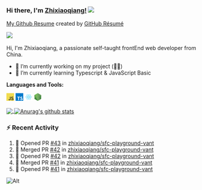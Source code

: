 ### Hi there, I'm [Zhixiaoqiang!](https://zhixiaoqiang.github.io/zhixiaoqiang) <img src="https://media.giphy.com/media/hvRJCLFzcasrR4ia7z/giphy.gif" width="25">
[My Github Resume](https://resume.github.io/?zhixiaoqiang) created by [GitHub Résumé](https://github.com/resume/resume.github.com)

![](https://komarev.com/ghpvc/?username=zhixiaoqiang&color=green)
<br />

Hi, I'm Zhixiaoqiang, a passionate self-taught frontEnd web developer from China.

- 🔭 I’m currently working on my project (🤖🤖)
- 🌱 I’m currently learning Typescript & JavaScript Basic

**Languages and Tools:**  

<code><img height="20" src="https://raw.githubusercontent.com/github/explore/80688e429a7d4ef2fca1e82350fe8e3517d3494d/topics/javascript/javascript.png"></code>
<code><img height="20" src="https://raw.githubusercontent.com/github/explore/80688e429a7d4ef2fca1e82350fe8e3517d3494d/topics/typescript/typescript.png"></code>
<code><img height="20" src="https://raw.githubusercontent.com/github/explore/80688e429a7d4ef2fca1e82350fe8e3517d3494d/topics/react/react.png"></code>
<code><img height="20" src="https://raw.githubusercontent.com/github/explore/80688e429a7d4ef2fca1e82350fe8e3517d3494d/topics/nodejs/nodejs.png"></code>

<a href="https://github.com/zhixiaoqiang/zhixiaoqiang">
  <!-- Change the `github-readme-stats.vercel.app` to `github-readme-stats.vercel.app`  -->
  <img align="center" src="https://github-readme-stats.vercel.app/api/top-langs/?username=zhixiaoqiang&theme=radical" />
</a>
<a href="https://github.com/zhixiaoqiang/zhixiaoqiang">
  <img align="center" src="https://github-readme-stats.vercel.app/api?username=zhixiaoqiang&show_icons=true&theme=radical&line_height=40&count_private=true&include_all_commits=true" alt="Anurag's github stats" />
</a>


### :zap: Recent Activity

<!--START_SECTION:activity-->
1. 💪 Opened PR [#43](https://github.com/zhixiaoqiang/sfc-playground-vant/pull/43) in [zhixiaoqiang/sfc-playground-vant](https://github.com/zhixiaoqiang/sfc-playground-vant)
2. 🎉 Merged PR [#42](https://github.com/zhixiaoqiang/sfc-playground-vant/pull/42) in [zhixiaoqiang/sfc-playground-vant](https://github.com/zhixiaoqiang/sfc-playground-vant)
3. 💪 Opened PR [#42](https://github.com/zhixiaoqiang/sfc-playground-vant/pull/42) in [zhixiaoqiang/sfc-playground-vant](https://github.com/zhixiaoqiang/sfc-playground-vant)
4. 🎉 Merged PR [#41](https://github.com/zhixiaoqiang/sfc-playground-vant/pull/41) in [zhixiaoqiang/sfc-playground-vant](https://github.com/zhixiaoqiang/sfc-playground-vant)
5. 💪 Opened PR [#41](https://github.com/zhixiaoqiang/sfc-playground-vant/pull/41) in [zhixiaoqiang/sfc-playground-vant](https://github.com/zhixiaoqiang/sfc-playground-vant)
<!--END_SECTION:activity-->
![Alt](https://repobeats.axiom.co/api/embed/a5f334c4d3696f2add1fcd0dacb9b5fd7331b504.svg "Repobeats analytics image")
